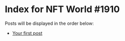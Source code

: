 # Index for NFT World #1910
Posts will be displayed in the order below:

- [Your first post](./001-first.md)

